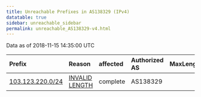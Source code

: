 ```yaml
---
title: Unreachable Prefixes in AS138329 (IPv4)
datatable: true
sidebar: unreachable_sidebar
permalink: unreachable_AS138329-v4.html
---
```


Data as of 2018-11-15 14:35:00 UTC


<div class="datatable-begin"></div>

| Prefix                                                     | Reason                                                                                                      | affected   | Authorized AS   |   MaxLength | Anchor                                       |   unreachable /24s |
|:-----------------------------------------------------------|:------------------------------------------------------------------------------------------------------------|:-----------|:----------------|------------:|:---------------------------------------------|-------------------:|
| [103.123.220.0/24](https://stat.ripe.net/103.123.220.0/24) | [INVALID LENGTH](https://rpki-validator.ripe.net/announcement-preview?asn=AS138329&prefix=103.123.220.0/24) | complete   | AS138329        |          22 | [APNIC](unreachable_APNIC_RPKI_Root-v4.html) |                  1 |

<div class="datatable-end"></div>